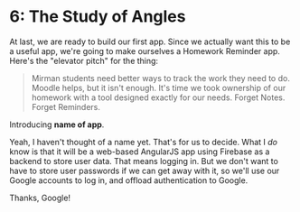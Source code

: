 # 6: The Study of Angles
At last, we are ready to build our first app. Since we actually want this to be a useful app, we're going to make ourselves a Homework Reminder app. Here's the "elevator pitch" for the thing:

>Mirman students need better ways to track the work they need to do. Moodle helps, but it isn't enough. It's time we took ownership of our homework with a tool designed exactly for our needs. Forget Notes. Forget Reminders.
>
Introducing **name of app**.

Yeah, I haven't thought of a name yet. That's for us to decide. What I *do* know is that it will be a web-based AngularJS app using Firebase as a backend to store user data. That means logging in. But we don't want to have to store user passwords if we can get away with it, so we'll use our Google accounts to log in, and offload authentication to Google.

Thanks, Google!

